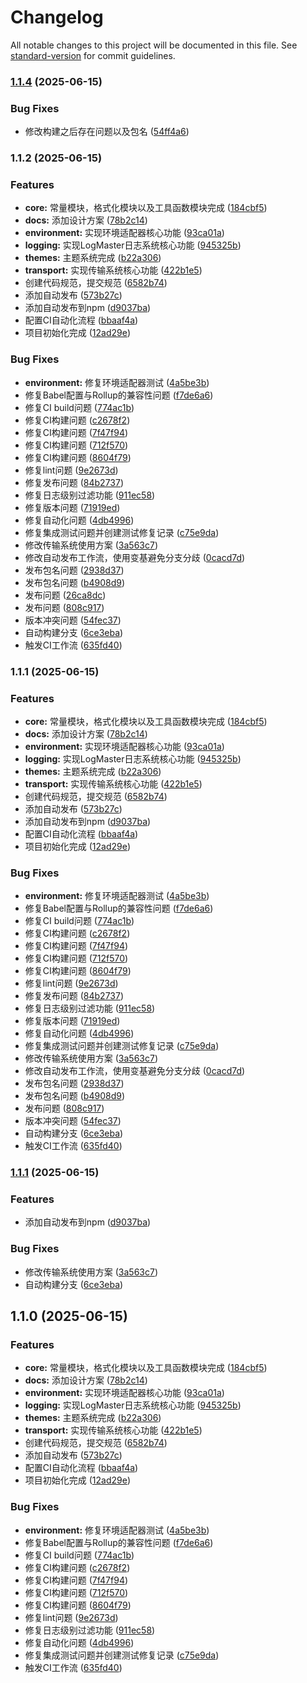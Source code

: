 # Changelog

All notable changes to this project will be documented in this file. See [standard-version](https://github.com/conventional-changelog/standard-version) for commit guidelines.

### [1.1.4](https://github.com/XcodeFish/LogMaster/compare/v1.1.2...v1.1.4) (2025-06-15)


### Bug Fixes

* 修改构建之后存在问题以及包名 ([54ff4a6](https://github.com/XcodeFish/LogMaster/commit/54ff4a6cafc1c6430d7fbae1bbef125be6be4f83))

### 1.1.2 (2025-06-15)


### Features

* **core:** 常量模块，格式化模块以及工具函数模块完成 ([184cbf5](https://github.com/XcodeFish/LogMaster/commit/184cbf53709c717169fbc9e3af09cff897fc34a5))
* **docs:** 添加设计方案 ([78b2c14](https://github.com/XcodeFish/LogMaster/commit/78b2c14c8ba72ac6a341c6ebb1ccdf4dd61a17b3))
* **environment:** 实现环境适配器核心功能 ([93ca01a](https://github.com/XcodeFish/LogMaster/commit/93ca01a10153c0546b5078ae7dc6a62f628f6f3d))
* **logging:** 实现LogMaster日志系统核心功能 ([945325b](https://github.com/XcodeFish/LogMaster/commit/945325bf7b5c8783bf0557ef90f6442d2b06da47))
* **themes:** 主题系统完成 ([b22a306](https://github.com/XcodeFish/LogMaster/commit/b22a306da7af8c5bfaf797901321b3bda116eb0f))
* **transport:** 实现传输系统核心功能 ([422b1e5](https://github.com/XcodeFish/LogMaster/commit/422b1e5fb0b1663bc85bc4a694769c140720ae16))
* 创建代码规范，提交规范 ([6582b74](https://github.com/XcodeFish/LogMaster/commit/6582b7478905c150bfbce86c632f9550aa84b4ea))
* 添加自动发布 ([573b27c](https://github.com/XcodeFish/LogMaster/commit/573b27cc7535a170ce27cb300d62e0be39b6d809))
* 添加自动发布到npm ([d9037ba](https://github.com/XcodeFish/LogMaster/commit/d9037ba5a0ba3f2d25f0bafe383a2cc2ef29b91a))
* 配置CI自动化流程 ([bbaaf4a](https://github.com/XcodeFish/LogMaster/commit/bbaaf4ac1502b2a60d11eccffaaed84c004ec06e))
* 项目初始化完成 ([12ad29e](https://github.com/XcodeFish/LogMaster/commit/12ad29e921e60c42a98a1ae8399c8b862b490638))


### Bug Fixes

* **environment:** 修复环境适配器测试 ([4a5be3b](https://github.com/XcodeFish/LogMaster/commit/4a5be3b46c968dc074ec34a684db2ea4ad37614a))
* 修复Babel配置与Rollup的兼容性问题 ([f7de6a6](https://github.com/XcodeFish/LogMaster/commit/f7de6a66a06e2bb53af912027cf66a82b5c60cce))
* 修复CI build问题 ([774ac1b](https://github.com/XcodeFish/LogMaster/commit/774ac1b69c92a4b1fce1df80d096a538930c1c89))
* 修复CI构建问题 ([c2678f2](https://github.com/XcodeFish/LogMaster/commit/c2678f2dc59fc4541a7ca112176bf9fcf32467e6))
* 修复CI构建问题 ([7f47f94](https://github.com/XcodeFish/LogMaster/commit/7f47f94f7bff107a47b4bb3e6c9753d1e6a80bef))
* 修复CI构建问题 ([712f570](https://github.com/XcodeFish/LogMaster/commit/712f5704f5d9a0fdae7af8d670e6dce85473afe1))
* 修复CI构建问题 ([8604f79](https://github.com/XcodeFish/LogMaster/commit/8604f796daa3f83e148c97eca2e2ea3b145d47f1))
* 修复lint问题 ([9e2673d](https://github.com/XcodeFish/LogMaster/commit/9e2673d8bcbff561e50cd6bf4aa0f13ebb146bcc))
* 修复发布问题 ([84b2737](https://github.com/XcodeFish/LogMaster/commit/84b2737124e9632a35990268ddf6b74edcb99ae3))
* 修复日志级别过滤功能 ([911ec58](https://github.com/XcodeFish/LogMaster/commit/911ec5858134365a69762523a128449be7262503))
* 修复版本问题 ([71919ed](https://github.com/XcodeFish/LogMaster/commit/71919eda71f7dba3dd4494162e54085fe1fe74ac))
* 修复自动化问题 ([4db4996](https://github.com/XcodeFish/LogMaster/commit/4db499644d5f299155998c5861baad1530100de5))
* 修复集成测试问题并创建测试修复记录 ([c75e9da](https://github.com/XcodeFish/LogMaster/commit/c75e9dadbe21be5c6a2f6606662fe0af5330899f))
* 修改传输系统使用方案 ([3a563c7](https://github.com/XcodeFish/LogMaster/commit/3a563c78a8795824eb597c261e15f04715d5c526))
* 修改自动发布工作流，使用变基避免分支分歧 ([0cacd7d](https://github.com/XcodeFish/LogMaster/commit/0cacd7deea474179d843146b4c1459b40b8397c9))
* 发布包名问题 ([2938d37](https://github.com/XcodeFish/LogMaster/commit/2938d375c9110d4b3364395317f67a6b29e3451c))
* 发布包名问题 ([b4908d9](https://github.com/XcodeFish/LogMaster/commit/b4908d96e4d1c6c05f7c441014a095c01518dbef))
* 发布问题 ([26ca8dc](https://github.com/XcodeFish/LogMaster/commit/26ca8dc7c3505c19385f8a5b483f8d1beadeae8c))
* 发布问题 ([808c917](https://github.com/XcodeFish/LogMaster/commit/808c9170b80ec5a52995729388ab27fbdb76bc0d))
* 版本冲突问题 ([54fec37](https://github.com/XcodeFish/LogMaster/commit/54fec37a1f2733655b66b45a406f585a6f2d0392))
* 自动构建分支 ([6ce3eba](https://github.com/XcodeFish/LogMaster/commit/6ce3eba8161fb2a3ebce081183cfa610504009bd))
* 触发CI工作流 ([635fd40](https://github.com/XcodeFish/LogMaster/commit/635fd40e03dd01ef5d87eb1b45261ad9a8205d5a))

### 1.1.1 (2025-06-15)


### Features

* **core:** 常量模块，格式化模块以及工具函数模块完成 ([184cbf5](https://github.com/XcodeFish/LogMaster/commit/184cbf53709c717169fbc9e3af09cff897fc34a5))
* **docs:** 添加设计方案 ([78b2c14](https://github.com/XcodeFish/LogMaster/commit/78b2c14c8ba72ac6a341c6ebb1ccdf4dd61a17b3))
* **environment:** 实现环境适配器核心功能 ([93ca01a](https://github.com/XcodeFish/LogMaster/commit/93ca01a10153c0546b5078ae7dc6a62f628f6f3d))
* **logging:** 实现LogMaster日志系统核心功能 ([945325b](https://github.com/XcodeFish/LogMaster/commit/945325bf7b5c8783bf0557ef90f6442d2b06da47))
* **themes:** 主题系统完成 ([b22a306](https://github.com/XcodeFish/LogMaster/commit/b22a306da7af8c5bfaf797901321b3bda116eb0f))
* **transport:** 实现传输系统核心功能 ([422b1e5](https://github.com/XcodeFish/LogMaster/commit/422b1e5fb0b1663bc85bc4a694769c140720ae16))
* 创建代码规范，提交规范 ([6582b74](https://github.com/XcodeFish/LogMaster/commit/6582b7478905c150bfbce86c632f9550aa84b4ea))
* 添加自动发布 ([573b27c](https://github.com/XcodeFish/LogMaster/commit/573b27cc7535a170ce27cb300d62e0be39b6d809))
* 添加自动发布到npm ([d9037ba](https://github.com/XcodeFish/LogMaster/commit/d9037ba5a0ba3f2d25f0bafe383a2cc2ef29b91a))
* 配置CI自动化流程 ([bbaaf4a](https://github.com/XcodeFish/LogMaster/commit/bbaaf4ac1502b2a60d11eccffaaed84c004ec06e))
* 项目初始化完成 ([12ad29e](https://github.com/XcodeFish/LogMaster/commit/12ad29e921e60c42a98a1ae8399c8b862b490638))


### Bug Fixes

* **environment:** 修复环境适配器测试 ([4a5be3b](https://github.com/XcodeFish/LogMaster/commit/4a5be3b46c968dc074ec34a684db2ea4ad37614a))
* 修复Babel配置与Rollup的兼容性问题 ([f7de6a6](https://github.com/XcodeFish/LogMaster/commit/f7de6a66a06e2bb53af912027cf66a82b5c60cce))
* 修复CI build问题 ([774ac1b](https://github.com/XcodeFish/LogMaster/commit/774ac1b69c92a4b1fce1df80d096a538930c1c89))
* 修复CI构建问题 ([c2678f2](https://github.com/XcodeFish/LogMaster/commit/c2678f2dc59fc4541a7ca112176bf9fcf32467e6))
* 修复CI构建问题 ([7f47f94](https://github.com/XcodeFish/LogMaster/commit/7f47f94f7bff107a47b4bb3e6c9753d1e6a80bef))
* 修复CI构建问题 ([712f570](https://github.com/XcodeFish/LogMaster/commit/712f5704f5d9a0fdae7af8d670e6dce85473afe1))
* 修复CI构建问题 ([8604f79](https://github.com/XcodeFish/LogMaster/commit/8604f796daa3f83e148c97eca2e2ea3b145d47f1))
* 修复lint问题 ([9e2673d](https://github.com/XcodeFish/LogMaster/commit/9e2673d8bcbff561e50cd6bf4aa0f13ebb146bcc))
* 修复发布问题 ([84b2737](https://github.com/XcodeFish/LogMaster/commit/84b2737124e9632a35990268ddf6b74edcb99ae3))
* 修复日志级别过滤功能 ([911ec58](https://github.com/XcodeFish/LogMaster/commit/911ec5858134365a69762523a128449be7262503))
* 修复版本问题 ([71919ed](https://github.com/XcodeFish/LogMaster/commit/71919eda71f7dba3dd4494162e54085fe1fe74ac))
* 修复自动化问题 ([4db4996](https://github.com/XcodeFish/LogMaster/commit/4db499644d5f299155998c5861baad1530100de5))
* 修复集成测试问题并创建测试修复记录 ([c75e9da](https://github.com/XcodeFish/LogMaster/commit/c75e9dadbe21be5c6a2f6606662fe0af5330899f))
* 修改传输系统使用方案 ([3a563c7](https://github.com/XcodeFish/LogMaster/commit/3a563c78a8795824eb597c261e15f04715d5c526))
* 修改自动发布工作流，使用变基避免分支分歧 ([0cacd7d](https://github.com/XcodeFish/LogMaster/commit/0cacd7deea474179d843146b4c1459b40b8397c9))
* 发布包名问题 ([2938d37](https://github.com/XcodeFish/LogMaster/commit/2938d375c9110d4b3364395317f67a6b29e3451c))
* 发布包名问题 ([b4908d9](https://github.com/XcodeFish/LogMaster/commit/b4908d96e4d1c6c05f7c441014a095c01518dbef))
* 发布问题 ([808c917](https://github.com/XcodeFish/LogMaster/commit/808c9170b80ec5a52995729388ab27fbdb76bc0d))
* 版本冲突问题 ([54fec37](https://github.com/XcodeFish/LogMaster/commit/54fec37a1f2733655b66b45a406f585a6f2d0392))
* 自动构建分支 ([6ce3eba](https://github.com/XcodeFish/LogMaster/commit/6ce3eba8161fb2a3ebce081183cfa610504009bd))
* 触发CI工作流 ([635fd40](https://github.com/XcodeFish/LogMaster/commit/635fd40e03dd01ef5d87eb1b45261ad9a8205d5a))

### [1.1.1](https://github.com/XcodeFish/LogMaster/compare/v1.1.0...v1.1.1) (2025-06-15)


### Features

* 添加自动发布到npm ([d9037ba](https://github.com/XcodeFish/LogMaster/commit/d9037ba5a0ba3f2d25f0bafe383a2cc2ef29b91a))


### Bug Fixes

* 修改传输系统使用方案 ([3a563c7](https://github.com/XcodeFish/LogMaster/commit/3a563c78a8795824eb597c261e15f04715d5c526))
* 自动构建分支 ([6ce3eba](https://github.com/XcodeFish/LogMaster/commit/6ce3eba8161fb2a3ebce081183cfa610504009bd))

## 1.1.0 (2025-06-15)


### Features

* **core:** 常量模块，格式化模块以及工具函数模块完成 ([184cbf5](https://github.com/XcodeFish/LogMaster/commit/184cbf53709c717169fbc9e3af09cff897fc34a5))
* **docs:** 添加设计方案 ([78b2c14](https://github.com/XcodeFish/LogMaster/commit/78b2c14c8ba72ac6a341c6ebb1ccdf4dd61a17b3))
* **environment:** 实现环境适配器核心功能 ([93ca01a](https://github.com/XcodeFish/LogMaster/commit/93ca01a10153c0546b5078ae7dc6a62f628f6f3d))
* **logging:** 实现LogMaster日志系统核心功能 ([945325b](https://github.com/XcodeFish/LogMaster/commit/945325bf7b5c8783bf0557ef90f6442d2b06da47))
* **themes:** 主题系统完成 ([b22a306](https://github.com/XcodeFish/LogMaster/commit/b22a306da7af8c5bfaf797901321b3bda116eb0f))
* **transport:** 实现传输系统核心功能 ([422b1e5](https://github.com/XcodeFish/LogMaster/commit/422b1e5fb0b1663bc85bc4a694769c140720ae16))
* 创建代码规范，提交规范 ([6582b74](https://github.com/XcodeFish/LogMaster/commit/6582b7478905c150bfbce86c632f9550aa84b4ea))
* 添加自动发布 ([573b27c](https://github.com/XcodeFish/LogMaster/commit/573b27cc7535a170ce27cb300d62e0be39b6d809))
* 配置CI自动化流程 ([bbaaf4a](https://github.com/XcodeFish/LogMaster/commit/bbaaf4ac1502b2a60d11eccffaaed84c004ec06e))
* 项目初始化完成 ([12ad29e](https://github.com/XcodeFish/LogMaster/commit/12ad29e921e60c42a98a1ae8399c8b862b490638))


### Bug Fixes

* **environment:** 修复环境适配器测试 ([4a5be3b](https://github.com/XcodeFish/LogMaster/commit/4a5be3b46c968dc074ec34a684db2ea4ad37614a))
* 修复Babel配置与Rollup的兼容性问题 ([f7de6a6](https://github.com/XcodeFish/LogMaster/commit/f7de6a66a06e2bb53af912027cf66a82b5c60cce))
* 修复CI build问题 ([774ac1b](https://github.com/XcodeFish/LogMaster/commit/774ac1b69c92a4b1fce1df80d096a538930c1c89))
* 修复CI构建问题 ([c2678f2](https://github.com/XcodeFish/LogMaster/commit/c2678f2dc59fc4541a7ca112176bf9fcf32467e6))
* 修复CI构建问题 ([7f47f94](https://github.com/XcodeFish/LogMaster/commit/7f47f94f7bff107a47b4bb3e6c9753d1e6a80bef))
* 修复CI构建问题 ([712f570](https://github.com/XcodeFish/LogMaster/commit/712f5704f5d9a0fdae7af8d670e6dce85473afe1))
* 修复CI构建问题 ([8604f79](https://github.com/XcodeFish/LogMaster/commit/8604f796daa3f83e148c97eca2e2ea3b145d47f1))
* 修复lint问题 ([9e2673d](https://github.com/XcodeFish/LogMaster/commit/9e2673d8bcbff561e50cd6bf4aa0f13ebb146bcc))
* 修复日志级别过滤功能 ([911ec58](https://github.com/XcodeFish/LogMaster/commit/911ec5858134365a69762523a128449be7262503))
* 修复自动化问题 ([4db4996](https://github.com/XcodeFish/LogMaster/commit/4db499644d5f299155998c5861baad1530100de5))
* 修复集成测试问题并创建测试修复记录 ([c75e9da](https://github.com/XcodeFish/LogMaster/commit/c75e9dadbe21be5c6a2f6606662fe0af5330899f))
* 触发CI工作流 ([635fd40](https://github.com/XcodeFish/LogMaster/commit/635fd40e03dd01ef5d87eb1b45261ad9a8205d5a))
